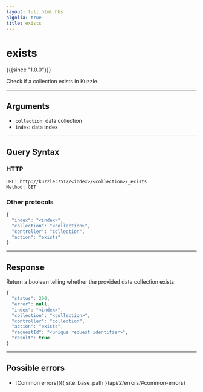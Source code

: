 ```yaml
---
layout: full.html.hbs
algolia: true
title: exists
---
```


# exists

{{{since "1.0.0"}}}

Check if a collection exists in Kuzzle.

---

## Arguments

* `collection`: data collection
* `index`: data index

---

## Query Syntax

### HTTP

```http
URL: http://kuzzle:7512/<index>/<collection>/_exists
Method: GET
```

### Other protocols


```js
{
  "index": "<index>",
  "collection": "<collection>",
  "controller": "collection",
  "action": "exists"
}
```

---

## Response

Return a boolean telling whether the provided data collection exists:

```js
{
  "status": 200,
  "error": null,
  "index": "<index>",
  "collection": "<collection>",
  "controller": "collection",
  "action": "exists",
  "requestId": "<unique request identifier>",
  "result": true
}
```

---

## Possible errors

- [Common errors]({{ site_base_path }}api/2/errors/#common-errors)
